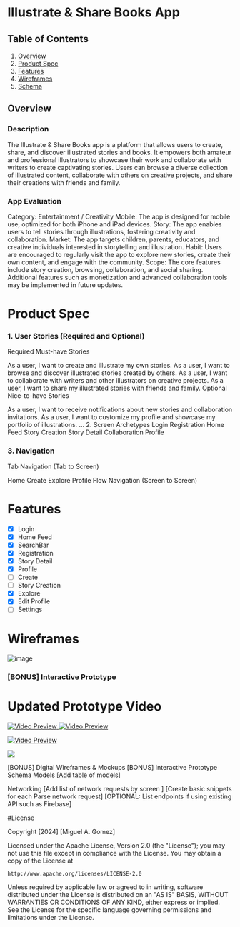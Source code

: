 
# Illustrate & Share Books App
## Table of Contents
1. [Overview](#Overview)
2. [Product Spec](#Product-Spec)
3. [Features](#Features)
4. [Wireframes](#Wireframes)
5. [Schema](#Schema)

## Overview
### Description
The Illustrate & Share Books app is a platform that allows users to create, share, and discover illustrated stories and books. It empowers both amateur and professional illustrators to showcase their work and collaborate with writers to create captivating stories. Users can browse a diverse collection of illustrated content, collaborate with others on creative projects, and share their creations with friends and family.

### App Evaluation
Category: Entertainment / Creativity
Mobile: The app is designed for mobile use, optimized for both iPhone and iPad devices.
Story: The app enables users to tell stories through illustrations, fostering creativity and collaboration.
Market: The app targets children, parents, educators, and creative individuals interested in storytelling and illustration.
Habit: Users are encouraged to regularly visit the app to explore new stories, create their own content, and engage with the community.
Scope: The core features include story creation, browsing, collaboration, and social sharing. Additional features such as monetization and advanced collaboration tools may be implemented in future updates.
# Product Spec
### 1. User Stories (Required and Optional)
Required Must-have Stories

As a user, I want to create and illustrate my own stories.
As a user, I want to browse and discover illustrated stories created by others.
As a user, I want to collaborate with writers and other illustrators on creative projects.
As a user, I want to share my illustrated stories with friends and family.
Optional Nice-to-have Stories

As a user, I want to receive notifications about new stories and collaboration invitations.
As a user, I want to customize my profile and showcase my portfolio of illustrations.
...
2. Screen Archetypes
Login
Registration
Home Feed
Story Creation
Story Detail
Collaboration
Profile
### 3. Navigation
Tab Navigation (Tab to Screen)

Home
Create
Explore
Profile
Flow Navigation (Screen to Screen)
# Features
- [X] Login 
- [x] Home Feed
- [X] SearchBar
- [X] Registration
- [x] Story Detail
- [X] Profile
- [ ] Create
- [ ] Story Creation
- [x] Explore
- [X] Edit Profile
- [ ] Settings
# Wireframes
![image](https://github.com/Acelucky13/Illustrate-Share-Books/assets/145727326/5f29c58b-7d46-4bf4-a02c-6db71598e25b)
### [BONUS] Interactive Prototype

# Updated Prototype Video

<a href="https://youtu.be/xushCc8iO48">
  <img src="https://img.youtube.com/vi/Aa6NmO5lPso/0.jpg" alt="Video Preview">
</a> 

<a href="https://youtu.be/Aa6NmO5lPso">
  <img src="https://img.youtube.com/vi/Aa6NmO5lPso/0.jpg" alt="Video Preview">
</a>


[![Video Preview](https://img.youtube.com/vi/BfAIOjGCUAI/0.jpg)](https://www.youtube.com/watch?v=BfAIOjGCUAI)


<div>
    <a href="https://www.loom.com/share/9d60ef9795ed4c06a8a371d88aca8ed5">
    <a href="https://www.loom.com/share/9d60ef9795ed4c06a8a371d88aca8ed5">
      <img style="max-width:300px;" src="https://cdn.loom.com/sessions/thumbnails/9d60ef9795ed4c06a8a371d88aca8ed5-with-play.gif">
    </a>
  </div>

        
[BONUS] Digital Wireframes & Mockups
[BONUS] Interactive Prototype
Schema
Models
[Add table of models]

Networking
[Add list of network requests by screen ]
[Create basic snippets for each Parse network request]
[OPTIONAL: List endpoints if using existing API such as Firebase]




#License

Copyright [2024] [Miguel A. Gomez]

Licensed under the Apache License, Version 2.0 (the "License");
you may not use this file except in compliance with the License.
You may obtain a copy of the License at

    http://www.apache.org/licenses/LICENSE-2.0

Unless required by applicable law or agreed to in writing, software
distributed under the License is distributed on an "AS IS" BASIS,
WITHOUT WARRANTIES OR CONDITIONS OF ANY KIND, either express or implied.
See the License for the specific language governing permissions and
limitations under the License.
